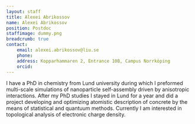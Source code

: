 ```yaml
---
layout: staff
title: Alexei Abrikossov
name: Alexei Abrikossov
position: Postdoc
staffimage: dummy.png
breadcrumb: true
contact:
    email: alexei.abrikossov@liu.se
    phone:
    address: Kopparhammaren 2, Entrance 10B, Campus Norrköping
    orcid:
---
```


I have a PhD in chemistry from Lund university during which I preformed multi-scale simulations of nanoparticle self-assembly driven by anisotropic interactions. After my PhD studies I stayed in Lund for a year and did a project developing and optimizing atomistic description of concrete by the means of statistical and quantuum methods. Currently I am interested in topological analysis of electronic charge density.
